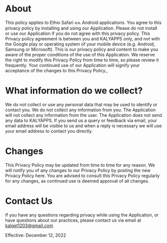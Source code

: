 # About

This policy applies to  Ethio Safari ቴሌ Android applications. You agree to this privacy policy by installing and using our Application. Please do not install or use our Application if you do not agree with this privacy policy. This Privacy policy agreement is between you and KALYAPPS only, and not with the Google play or operating system of your mobile device (e.g. Android, Samsung or Microsoft).  This is our privacy policy and content to make you aware of the proper conditions of the use of this Application.  We reserve the right to modify this Privacy Policy from time to time, so please review it frequently. Your continued use of our Application will signify your acceptance of the changes to this Privacy Policy.,


# What information do we collect?
 
We do not collect or use any personal data that may be used to identify or contact you. We do not collect any information from you. The Application will not collect any information from the user. The Application does not send any data to KALYAPPS.  If you send us a query or feedback via email, your email address will be visible to us and when a reply is necessary we will use your email address to contact you directly.

# Changes

This Privacy Policy may be updated from time to time for any reason. We will notify you of any changes to our Privacy Policy by posting the new Privacy Policy here. You are advised to consult this Privacy Policy regularly for any changes, as continued use is deemed approval of all changes.

# Contact Us

If you have any questions regarding privacy while using the Application, or have questions about our practices, please contact us via email at kalget1203@gmail.com

Effective: December 12, 2022





                        
